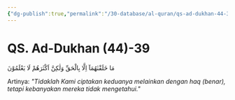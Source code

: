```yaml
---
{"dg-publish":true,"permalink":"/30-database/al-quran/qs-ad-dukhan-44-39/"}
---
```



# QS. Ad-Dukhan (44)-39
مَا خَلَقْنٰهُمَآ اِلَّا بِالْحَقِّ وَلٰكِنَّ اَكْثَرَهُمْ لَا يَعْلَمُوْنَ

Artinya: *"Tidaklah Kami ciptakan keduanya melainkan dengan haq (benar), tetapi kebanyakan mereka tidak mengetahui."*
